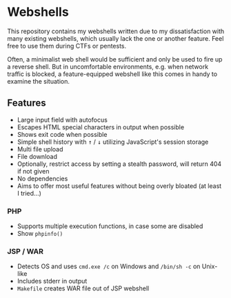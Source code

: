# Webshells

This repository contains my webshells written due to my dissatisfaction with many existing webshells, which usually lack the one or another feature.
Feel free to use them during CTFs or pentests.

Often, a minimalist web shell would be sufficient and only be used to fire up a reverse shell.
But in uncomfortable environments, e.g. when network traffic is blocked, a feature-equipped webshell like this comes in handy to examine the situation.

## Features

- Large input field with autofocus
- Escapes HTML special characters in output when possible
- Shows exit code when possible
- Simple shell history with <kbd>&uarr;</kbd> / <kbd>&darr;</kbd> utilizing JavaScript's session storage
- Multi file upload
- File download
- Optionally, restrict access by setting a stealth password, will return 404 if not given
- No dependencies
- Aims to offer most useful features without being overly bloated (at least I tried...)

### PHP

- Supports multiple execution functions, in case some are disabled
- Show `phpinfo()`

### JSP / WAR

- Detects OS and uses `cmd.exe /c` on Windows and `/bin/sh -c` on Unix-like
- Includes stderr in output
- `Makefile` creates WAR file out of JSP webshell
